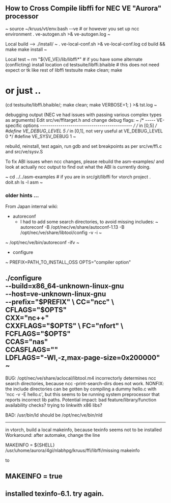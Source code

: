 ## How to Cross Compile libffi for NEC VE "Aurora" processor

~
source ~/kruus/vt/env.bash --ve # or however you set up ncc environment
. ve-autogen.sh >& ve-autogen.log
~

Local build --> ./install/
~
. ve-local-conf.sh >& ve-local-conf.log
cd build && make
make install
~

Local test
~
rm "${VE_VE}/lib/libffi*"   # if you have some alternate (conflicting) install location
cd testsuite/libffi.bhaible # this does not need expect or tk like rest of libffi testsuite
make clean; make
# or just ..
(cd testsuite/libffi.bhaible/; make clean; make VERBOSE=1; ) >& tst.log
~

debugging output (NEC ve had issues with passing various complex types as arguments)
Edit src/ve/ffitarget.h and change debug flags:
~
/* ----- VE-specific options --------------------------------------------- */
/* in [0,5] */
#define VE_DEBUG_LEVEL 5
/* in [0,1], not very useful at VE_DEBUG_LEVEL 0 */
#define VE_SYSV_DEBUG 1
~

rebuild, reinstall, test again, run gdb and set breakpoints as per
src/ve/ffi.c and src/ve/sysv.S

To fix ABI issues when ncc changes, please rebuild the asm-examples/ and
look at actually ncc output to find out what the ABI is currently doing.

~
cd ../../asm-examples # if you are in src/git/libffi for vtorch project
. doit.sh
ls -l asm
~

### older hints ...

From Japan internal wiki:
- autoreconf
  - I had to add some search directories, to avoid missing includes:
~
autoreconf -B /opt/nec/ve/share/autoconf-1.13 -B /opt/nec/ve/share/libtool/config -v -i
~

~
 /opt/nec/ve/bin/autoreconf -ifv
~

- configure

~
 PREFIX=PATH_TO_INSTALL_OSS
 OPTS="compiler option"
 
 ./configure \
   --build=x86_64-unknown-linux-gnu \
   --host=ve-unknown-linux-gnu \
   --prefix="$PREFIX" \
   CC="ncc" \
   CFLAGS="$OPTS" \
   CXX="nc++" \
   CXXFLAGS="$OPTS" \
   FC="nfort" \
   FCFLAGS="$OPTS" \
   CCAS="nas" \
   CCASFLAGS="" \
   LDFLAGS="-Wl,-z,max-page-size=0x200000" 
~
---------------------
BUG: /opt/nec/ve/share/aclocal/libtool.m4
     incorrectorly determines ncc search directories,
     because ncc -print-search-dirs does not work.
NONFIX: the include directories can be gotten by compiling a dummy hello.c
     with 'ncc -v -E hello.c', but this seems to be running system
     preprocessor that reports incorrect lib paths.
Potential impact:
     bad feature/library/function availability checks?
     trying to linkwith x86 libs?

BAD: /usr/bin/ld  should be /opt/nec/ve/bin/nld

-----------------

in vtorch, build a local makeinfo, because texinfo seems not to be installed
Workaround:
after automake, change the line

MAKEINFO = ${SHELL} /usr/uhome/aurora/4gi/nlabhpg/kruus/ffi/libffi/missing makeinfo

to 

MAKEINFO = true
---------------------
installed texinfo-6.1. try again.
---------------------

